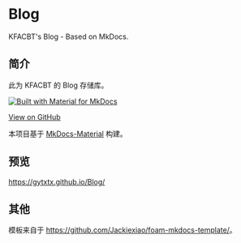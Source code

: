 # Blog

KFACBT's Blog - Based on MkDocs.

## 简介

此为 KFACBT 的 Blog 存储库。

[![Built with Material for MkDocs](https://img.shields.io/badge/Material_for_MkDocs-526CFE?style=for-the-badge&logo=MaterialForMkDocs&logoColor=white)](https://squidfunk.github.io/mkdocs-material/)

[View on GitHub](https://github.com/gytxtx/Blog/)

本项目基于 [MkDocs-Material](https://github.com/squidfunk/mkdocs-material/) 构建。

## 预览

<https://gytxtx.github.io/Blog/>

## 其他

模板来自于 <https://github.com/Jackiexiao/foam-mkdocs-template/>。
